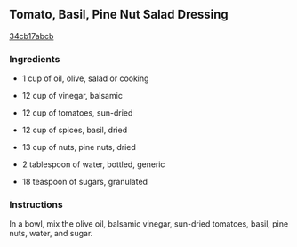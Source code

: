 ## Tomato, Basil, Pine Nut Salad Dressing

[34cb17abcb](http://www.food.com/recipe/tomato-basil-pine-nut-salad-dressing-283532)

### Ingredients

 - 1 cup of oil, olive, salad or cooking

 - 12 cup of vinegar, balsamic

 - 12 cup of tomatoes, sun-dried

 - 12 cup of spices, basil, dried

 - 13 cup of nuts, pine nuts, dried

 - 2 tablespoon of water, bottled, generic

 - 18 teaspoon of sugars, granulated

### Instructions

In a bowl, mix the olive oil, balsamic vinegar, sun-dried tomatoes, basil, pine nuts, water, and sugar.